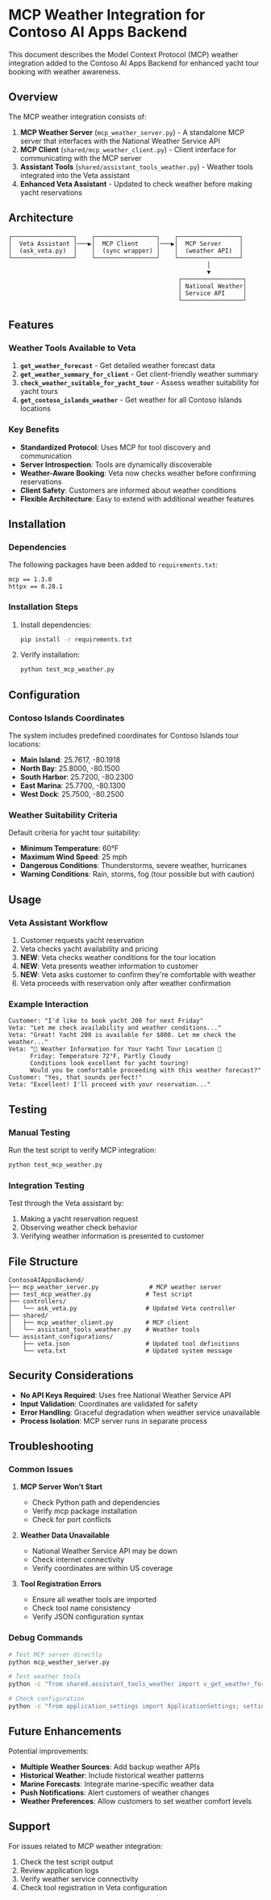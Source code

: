 # MCP Weather Integration for Contoso AI Apps Backend

This document describes the Model Context Protocol (MCP) weather integration added to the Contoso AI Apps Backend for enhanced yacht tour booking with weather awareness.

## Overview

The MCP weather integration consists of:

1. **MCP Weather Server** (`mcp_weather_server.py`) - A standalone MCP server that interfaces with the National Weather Service API
2. **MCP Client** (`shared/mcp_weather_client.py`) - Client interface for communicating with the MCP server
3. **Assistant Tools** (`shared/assistant_tools_weather.py`) - Weather tools integrated into the Veta assistant
4. **Enhanced Veta Assistant** - Updated to check weather before making yacht reservations

## Architecture

```
┌─────────────────┐    ┌─────────────────┐    ┌─────────────────┐
│  Veta Assistant │───▶│  MCP Client     │───▶│  MCP Server     │
│  (ask_veta.py)  │    │  (sync wrapper) │    │  (weather API)  │
└─────────────────┘    └─────────────────┘    └─────────────────┘
                                                       │
                                                       ▼
                                               ┌─────────────────┐
                                               │ National Weather│
                                               │ Service API     │
                                               └─────────────────┘
```

## Features

### Weather Tools Available to Veta

1. **`get_weather_forecast`** - Get detailed weather forecast data
2. **`get_weather_summary_for_client`** - Get client-friendly weather summary
3. **`check_weather_suitable_for_yacht_tour`** - Assess weather suitability for yacht tours
4. **`get_contoso_islands_weather`** - Get weather for all Contoso Islands locations

### Key Benefits

- **Standardized Protocol**: Uses MCP for tool discovery and communication
- **Server Introspection**: Tools are dynamically discoverable
- **Weather-Aware Booking**: Veta now checks weather before confirming reservations
- **Client Safety**: Customers are informed about weather conditions
- **Flexible Architecture**: Easy to extend with additional weather features

## Installation

### Dependencies

The following packages have been added to `requirements.txt`:

```
mcp == 1.3.0
httpx == 0.28.1
```

### Installation Steps

1. Install dependencies:
   ```bash
   pip install -r requirements.txt
   ```

2. Verify installation:
   ```bash
   python test_mcp_weather.py
   ```

## Configuration

### Contoso Islands Coordinates

The system includes predefined coordinates for Contoso Islands tour locations:

- **Main Island**: 25.7617, -80.1918
- **North Bay**: 25.8000, -80.1500
- **South Harbor**: 25.7200, -80.2300
- **East Marina**: 25.7700, -80.1300
- **West Dock**: 25.7500, -80.2500

### Weather Suitability Criteria

Default criteria for yacht tour suitability:
- **Minimum Temperature**: 60°F
- **Maximum Wind Speed**: 25 mph
- **Dangerous Conditions**: Thunderstorms, severe weather, hurricanes
- **Warning Conditions**: Rain, storms, fog (tour possible but with caution)

## Usage

### Veta Assistant Workflow

1. Customer requests yacht reservation
2. Veta checks yacht availability and pricing
3. **NEW**: Veta checks weather conditions for the tour location
4. **NEW**: Veta presents weather information to customer
5. **NEW**: Veta asks customer to confirm they're comfortable with weather
6. Veta proceeds with reservation only after weather confirmation

### Example Interaction

```
Customer: "I'd like to book yacht 200 for next Friday"
Veta: "Let me check availability and weather conditions..."
Veta: "Great! Yacht 200 is available for $800. Let me check the weather..."
Veta: "🌊 Weather Information for Your Yacht Tour Location 🌊
      Friday: Temperature 72°F, Partly Cloudy
      Conditions look excellent for yacht touring!
      Would you be comfortable proceeding with this weather forecast?"
Customer: "Yes, that sounds perfect!"
Veta: "Excellent! I'll proceed with your reservation..."
```

## Testing

### Manual Testing

Run the test script to verify MCP integration:

```bash
python test_mcp_weather.py
```

### Integration Testing

Test through the Veta assistant by:
1. Making a yacht reservation request
2. Observing weather check behavior
3. Verifying weather information is presented to customer

## File Structure

```
ContosoAIAppsBackend/
├── mcp_weather_server.py              # MCP weather server
├── test_mcp_weather.py               # Test script
├── controllers/
│   └── ask_veta.py                   # Updated Veta controller
├── shared/
│   ├── mcp_weather_client.py         # MCP client
│   └── assistant_tools_weather.py    # Weather tools
└── assistant_configurations/
    ├── veta.json                     # Updated tool definitions
    └── veta.txt                      # Updated system message
```

## Security Considerations

- **No API Keys Required**: Uses free National Weather Service API
- **Input Validation**: Coordinates are validated for safety
- **Error Handling**: Graceful degradation when weather service unavailable
- **Process Isolation**: MCP server runs in separate process

## Troubleshooting

### Common Issues

1. **MCP Server Won't Start**
   - Check Python path and dependencies
   - Verify mcp package installation
   - Check for port conflicts

2. **Weather Data Unavailable**
   - National Weather Service API may be down
   - Check internet connectivity
   - Verify coordinates are within US coverage

3. **Tool Registration Errors**
   - Ensure all weather tools are imported
   - Check tool name consistency
   - Verify JSON configuration syntax

### Debug Commands

```bash
# Test MCP server directly
python mcp_weather_server.py

# Test weather tools
python -c "from shared.assistant_tools_weather import v_get_weather_forecast; print(v_get_weather_forecast('25.7617', '-80.1918'))"

# Check configuration
python -c "from application_settings import ApplicationSettings; settings = ApplicationSettings(); print(settings.get_assistant_config('veta')['tools'][-1])"
```

## Future Enhancements

Potential improvements:
- **Multiple Weather Sources**: Add backup weather APIs
- **Historical Weather**: Include historical weather patterns
- **Marine Forecasts**: Integrate marine-specific weather data
- **Push Notifications**: Alert customers of weather changes
- **Weather Preferences**: Allow customers to set weather comfort levels

## Support

For issues related to MCP weather integration:
1. Check the test script output
2. Review application logs
3. Verify weather service connectivity
4. Check tool registration in Veta configuration
